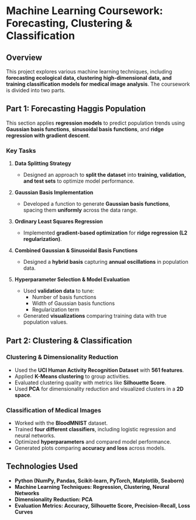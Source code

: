 # **Machine Learning Coursework: Forecasting, Clustering & Classification**

## **Overview**  
This project explores various machine learning techniques, including **forecasting ecological data, clustering high-dimensional data, and training classification models for medical image analysis**. The coursework is divided into two parts.

## **Part 1: Forecasting Haggis Population**  

This section applies **regression models** to predict population trends using **Gaussian basis functions**, **sinusoidal basis functions**, and **ridge regression with gradient descent**.

### **Key Tasks**
1. **Data Splitting Strategy**  
   - Designed an approach to **split the dataset** into **training, validation, and test sets** to optimize model performance.  

2. **Gaussian Basis Implementation**  
   - Developed a function to generate **Gaussian basis functions**, spacing them **uniformly** across the data range.  

3. **Ordinary Least Squares Regression**  
   - Implemented **gradient-based optimization** for **ridge regression (L2 regularization)**.  

4. **Combined Gaussian & Sinusoidal Basis Functions**  
   - Designed a **hybrid basis** capturing **annual oscillations** in population data.  

5. **Hyperparameter Selection & Model Evaluation**  
   - Used **validation data** to tune:
     - Number of basis functions  
     - Width of Gaussian basis functions  
     - Regularization term  
   - Generated **visualizations** comparing training data with true population values.  

## **Part 2: Clustering & Classification**  

### **Clustering & Dimensionality Reduction**
- Used the **UCI Human Activity Recognition Dataset** with **561 features**.  
- Applied **K-Means clustering** to group activities.  
- Evaluated clustering quality with metrics like **Silhouette Score**.  
- Used **PCA** for dimensionality reduction and visualized clusters in a **2D space**.  

### **Classification of Medical Images**
- Worked with the **BloodMNIST** dataset.  
- Trained **four different classifiers**, including logistic regression and neural networks.  
- Optimized **hyperparameters** and compared model performance.  
- Generated plots comparing **accuracy and loss** across models.  

## **Technologies Used**
- **Python (NumPy, Pandas, Scikit-learn, PyTorch, Matplotlib, Seaborn)**
- **Machine Learning Techniques: Regression, Clustering, Neural Networks**
- **Dimensionality Reduction: PCA**
- **Evaluation Metrics: Accuracy, Silhouette Score, Precision-Recall, Loss Curves**